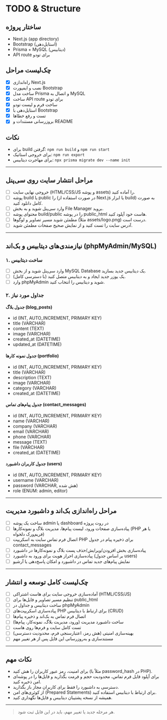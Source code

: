 # TODO & Structure

## ساختار پروژه
- Next.js (app directory)
- Bootstrap (استایل‌دهی)
- Prisma + MySQL (دیتابیس)
- API route برای تودو

## چک‌لیست مراحل
- [x] راه‌اندازی Next.js
- [x] نصب و ایمپورت Bootstrap
- [x] ساخت مدل Prisma و اتصال به MySQL
- [x] ساخت API route برای تودو
- [x] ساخت فرم و لیست تودو
- [x] استایل‌دهی با Bootstrap
- [x] تست و رفع خطاها
- [x] بروزرسانی مستندات و README

## نکات
- برای build گرفتن: `npm run build` و `npm run start`
- برای خروجی استاتیک: `npm run export`
- برای مهاجرت دیتابیس: `npx prisma migrate dev --name init`

---

## مراحل انتشار سایت روی سی‌پنل

- [ ] خروجی نهایی سایت (HTML/CSS/JS و پوشه assets) را آماده کنید.
- [ ] پوشه build یا public را (در صورت استفاده از Next.js یا ابزار build) به صورت کامل دانلود کنید.
- [ ] وارد سی‌پنل شوید و به بخش File Manager بروید.
- [ ] محتوای پوشه build/public را در پوشه public_html هاست خود آپلود کنید.
- [ ] مطمئن شوید مسیر تصاویر و لوگوها (مثلاً assets/logo.png) درست است.
- [ ] آدرس سایت را تست کنید و از نمایش صحیح صفحات مطمئن شوید.

---

## نیازمندی‌های دیتابیس و بک‌اند (phpMyAdmin/MySQL)

### ۱. ساخت دیتابیس
- [ ] وارد سی‌پنل شوید و از بخش MySQL Database یک دیتابیس جدید بسازید.
- [ ] یک یوزر جدید ایجاد و به دیتابیس متصل کنید (با دسترسی کامل).
- [ ] وارد phpMyAdmin شوید و دیتابیس را انتخاب کنید.

### ۲. جداول مورد نیاز

#### جدول بلاگ (blog_posts)
- id (INT, AUTO_INCREMENT, PRIMARY KEY)
- title (VARCHAR)
- content (TEXT)
- image (VARCHAR)
- created_at (DATETIME)
- updated_at (DATETIME)

#### جدول نمونه کارها (portfolio)
- id (INT, AUTO_INCREMENT, PRIMARY KEY)
- title (VARCHAR)
- description (TEXT)
- image (VARCHAR)
- category (VARCHAR)
- created_at (DATETIME)

#### جدول پیام‌های تماس (contact_messages)
- id (INT, AUTO_INCREMENT, PRIMARY KEY)
- name (VARCHAR)
- company (VARCHAR)
- email (VARCHAR)
- phone (VARCHAR)
- message (TEXT)
- file (VARCHAR)
- created_at (DATETIME)

#### جدول کاربران داشبورد (users)
- id (INT, AUTO_INCREMENT, PRIMARY KEY)
- username (VARCHAR)
- password (VARCHAR, هش شده)
- role (ENUM: admin, editor)

---

## مراحل راه‌اندازی بک‌اند و داشبورد مدیریت

- [ ] ساخت یک پوشه admin یا dashboard در روت پروژه
- [ ] پیاده‌سازی صفحات ورود، لیست پیام‌ها، مدیریت بلاگ و نمونه‌کارها (PHP یا هر فریم‌ورک دلخواه)
- [ ] اتصال فرم تماس سایت به اسکریپت PHP برای ذخیره پیام در جدول contact_messages
- [ ] پیاده‌سازی بخش افزودن/ویرایش/حذف پست بلاگ و نمونه‌کارها در داشبورد
- [ ] پیاده‌سازی احراز هویت برای ورود به داشبورد (بر اساس جدول users)
- [ ] نمایش پیام‌های جدید تماس در داشبورد و امکان پاسخ‌دهی یا آرشیو

---

## چک‌لیست کامل توسعه و انتشار

- [ ] آماده‌سازی خروجی سایت برای هاست اشتراکی (HTML/CSS/JS)
- [ ] تنظیم مسیر تصاویر و فایل‌ها برای public_html
- [ ] ساخت دیتابیس و جداول در phpMyAdmin
- [ ] پیاده‌سازی اسکریپت‌های PHP برای ارتباط با دیتابیس (CRUD)
- [ ] اتصال فرم تماس به بک‌اند و ذخیره پیام‌ها
- [ ] ساخت داشبورد مدیریت (ورود، مدیریت بلاگ، نمونه‌کار، پیام‌ها)
- [ ] تست کامل سایت و فرم‌ها روی هاست
- [ ] بهینه‌سازی امنیتی (هش رمز، اعتبارسنجی فرم، محدودیت دسترسی)
- [ ] مستندسازی و به‌روزرسانی این فایل پس از هر تغییر مهم

---

## نکات مهم
- برای امنیت، رمز عبور کاربران را هش کنید (مثلاً با password_hash در PHP).
- برای آپلود فایل فرم تماس، محدودیت حجم و فرمت بگذارید و فایل‌ها را در پوشه‌ای امن ذخیره کنید.
- دسترسی به داشبورد را فقط برای کاربران مجاز باز بگذارید.
- از کوئری‌های امن (Prepared Statements) برای ارتباط با دیتابیس استفاده کنید.
- همیشه از نسخه پشتیبان دیتابیس و فایل‌ها نگهداری کنید.

---

> هر مرحله جدید یا تغییر مهم، باید در این فایل ثبت شود. 